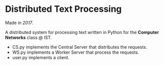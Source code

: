 # Distributed Text Processing
Made in *2017*.

A distributed system for processing text written in Python for the **Computer Networks** class @ IST.

* CS.py implements the Central Server that distributes the requests.
* WS.py implements a Worker Server that process the requests.
* user.py implements a client.
